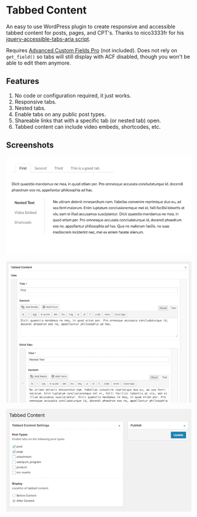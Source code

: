 # Tabbed Content
An easy to use WordPress plugin to create responsive and accessible tabbed content for posts, pages, and CPT's. Thanks to nico3333fr for his [jquery-accessible-tabs-aria script](https://github.com/nico3333fr/jquery-accessible-tabs-aria).


Requires [Advanced Custom Fields Pro](https://advancedcustomfields.com/pro/) (not included). Does not rely on `get_field()` so tabs will still display with ACF disabled, though you won't be able to edit them anymore.

## Features
1. No code or configuration required, it just works.
1. Responsive tabs.
1. Nested tabs.
1. Enable tabs on any public post types.
1. Shareable links that with a specific tab (or nested tab) open.
1. Tabbed content can include video embeds, shortcodes, etc.

## Screenshots
![alt text](/assets/images/acf-tabbed-content.gif "Tabbed Content preview")

![alt text](/assets/images/acf-tabbed-content-metabox.png "Tabbed Content metabox")

![alt text](/assets/images/acf-tabbed-content-settings.png "Tabbed Content settings")



